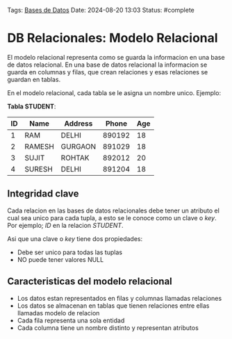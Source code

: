 Tags: [Bases de Datos](Bases%20de%20Datos.md)
Date: 2024-08-20 13:03
Status: #complete 

# DB Relacionales: Modelo Relacional

El modelo relacional representa como se guarda la informacion en una base de datos relacional. En una base de datos relacional la informacion se guarda en columnas y filas, que crean relaciones y esas relaciones se guardan en tablas.

En el modelo relacional, cada tabla se le asigna un nombre unico. Ejemplo:

__Tabla STUDENT__:  

| ID  | Name   | Address | Phone  | Age |
| --- | ------ | ------- | ------ | --- |
| 1   | RAM    | DELHI   | 890192 | 18  |
| 2   | RAMESH | GURGAON | 891029 | 18  |
| 3   | SUJIT  | ROHTAK  | 892012 | 20  |
| 4   | SURESH | DELHI   | 891204 | 18  |

## Integridad clave

Cada relacion en las bases de datos relacionales debe tener un atributo el cual sea unico para cada tupla, a esto se le conoce como un clave o *key*. Por ejemplo; *ID* en la relacion *STUDENT*.

Asi que una clave o *key* tiene dos propiedades:
- Debe ser unico para todas las tuplas
- NO puede tener valores NULL

## Caracteristicas del modelo relacional

- Los datos estan representados en filas y columnas llamadas relaciones
- Los datos se almacenan en tablas que tienen relaciones entre ellas llamadas modelo de relacion
- Cada fila representa una sola entidad
- Cada columna tiene un nombre distinto y representan atributos